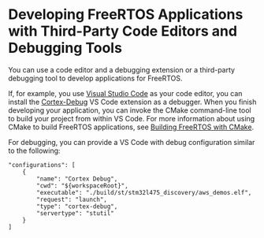 # Developing FreeRTOS Applications with Third\-Party Code Editors and Debugging Tools<a name="developing-third-party"></a>

You can use a code editor and a debugging extension or a third\-party debugging tool to develop applications for FreeRTOS\.

If, for example, you use [Visual Studio Code](https://code.visualstudio.com/) as your code editor, you can install the [Cortex\-Debug](https://marketplace.visualstudio.com/items?itemName=marus25.cortex-debug) VS Code extension as a debugger\. When you finish developing your application, you can invoke the CMake command\-line tool to build your project from within VS Code\. For more information about using CMake to build FreeRTOS applications, see [Building FreeRTOS with CMake](building-cmake.md)\.

For debugging, you can provide a VS Code with debug configuration similar to the following:

```
"configurations": [
    {
        "name": "Cortex Debug",
        "cwd": "${workspaceRoot}",
        "executable": "./build/st/stm32l475_discovery/aws_demos.elf",
        "request": "launch",
        "type": "cortex-debug",
        "servertype": "stutil"
    }
]
```
